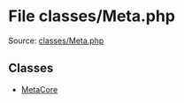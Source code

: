 File classes/Meta.php
=========

Source: [classes/Meta.php](https://github.com/PrestaShop/PrestaShop/blob/1.6.0.14/classes/Meta.php)


Classes
-------

* [MetaCore](class.MetaCore.md)

